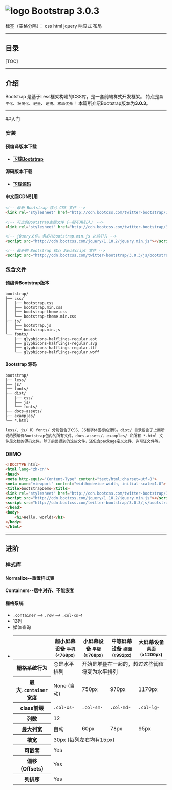 ![logo][1] Bootstrap 3.0.3
===

标签（空格分隔）： css html jquery 响应式 布局

---
## 目录
[TOC]

---

## 介绍
Bootstrap 是基于Less框架构建的CSS库，是一套前端样式开发框架。
特点是`扁平化`、`极简化`、`轻量`、`迅捷`、`移动优先`！
本篇所介绍Bootstrap版本为**3.0.3**。

---
##入门
### 安装

#### 预编译版本下载

   + [**下载Bootstrap**](https://github.com/twbs/bootstrap/releases/download/v3.0.3/bootstrap-3.0.3-dist.zip)
#### 源码版本下载

   + [**下载源码**](https://github.com/twbs/bootstrap/archive/v3.0.3.zip)
   
#### 中文网CDN引用

```html
<!-- 最新 Bootstrap 核心 CSS 文件 -->
<link rel="stylesheet" href="http://cdn.bootcss.com/twitter-bootstrap/3.0.3/css/bootstrap.min.css">
    
<!-- 可选的Bootstrap主题文件（一般不用引入） -->
<link rel="stylesheet" href="http://cdn.bootcss.com/twitter-bootstrap/3.0.3/css/bootstrap-theme.min.css">
    
<!-- jQuery文件。务必在bootstrap.min.js 之前引入 -->
<script src="http://cdn.bootcss.com/jquery/1.10.2/jquery.min.js"></script>
    
<!-- 最新的 Bootstrap 核心 JavaScript 文件 -->
<script src="http://cdn.bootcss.com/twitter-bootstrap/3.0.3/js/bootstrap.min.js"></script>

```

### 包含文件
#### 预编译Bootstrap版本
```
bootstrap/
├── css/
│   ├── bootstrap.css
│   ├── bootstrap.min.css
│   ├── bootstrap-theme.css
│   └── bootstrap-theme.min.css
├── js/
│   ├── bootstrap.js
│   └── bootstrap.min.js
└── fonts/
    ├── glyphicons-halflings-regular.eot
    ├── glyphicons-halflings-regular.svg
    ├── glyphicons-halflings-regular.ttf
    └── glyphicons-halflings-regular.woff
```

#### Bootstrap 源码
```
bootstrap/
├── less/
├── js/
├── fonts/
├── dist/
│   ├── css/
│   ├── js/
│   └── fonts/
├── docs-assets/
├── examples/
└── *.html

less/、js/ 和 fonts/ 分别包含了CSS、JS和字体图标的源码。dist/ 目录包含了上面所说的预编译Bootstrap包内的所有文件。docs-assets/、examples/ 和所有 *.html 文件是文档的源码文件。除了前面提到的这些文件，还包含package定义文件、许可证文件等。
```

### DEMO
```html
<!DOCTYPE html>
<html lang="zh-cn">
<head>
<meta http-equiv="Content-Type" content="text/html;charset=utf-8">
<meta name="viewport" content="width=device-width, initial-scale=1.0">
<title>bootstrapDemo</title>
<link rel="stylesheet" href="http://cdn.bootcss.com/twitter-bootstrap/3.0.3/css/bootstrap.min.css">
<script src="http://cdn.bootcss.com/jquery/1.10.2/jquery.min.js"></script>
<script src="http://cdn.bootcss.com/twitter-bootstrap/3.0.3/js/bootstrap.min.js"></script>
</head>
<body>
	<h1>Hello, world!</h1>
</body>
</html>

```

---

## 进阶
### 样式库
#### Normalize--重置样式表
#### Containers--居中对齐、不能嵌套
#### 栅格系统

 - `.container` --> `.row` --> `.col-xs-4`
 - 12列
 - 媒体查询
 - <table>
        <thead>
          <tr>
            <th></th>
            <th>
              超小屏幕设备
              <small>手机 (&lt;768px)</small>
            </th>
            <th>
              小屏幕设备
              <small>平板 (&ge;768px)</small>
            </th>
            <th>
              中等屏幕设备
              <small>桌面 (&ge;992px)</small>
            </th>
            <th>
              大屏幕设备
              <small>桌面 (&ge;1200px)</small>
            </th>
          </tr>
        </thead>
        <tbody>
          <tr>
            <th>栅格系统行为</th>
            <td>总是水平排列</td>
            <td colspan="3">开始是堆叠在一起的，超过这些阈值将变为水平排列</td>
          </tr>
          <tr>
            <th>最大<code>.container</code>宽度</th>
            <td>None (自动)</td>
            <td>750px</td>
            <td>970px</td>
            <td>1170px</td>
          </tr>
          <tr>
            <th>class前缀</th>
            <td><code>.col-xs-</code></td>
            <td><code>.col-sm-</code></td>
            <td><code>.col-md-</code></td>
            <td><code>.col-lg-</code></td>
          </tr>
          <tr>
            <th>列数</th>
            <td colspan="4">12</td>
          </tr>
          <tr>
            <th>最大列宽</th>
            <td class="text-muted">自动</td>
            <td>60px</td>
            <td>78px</td>
            <td>95px</td>
          </tr>
          <tr>
            <th>槽宽</th>
            <td colspan="4">30px (每列左右均有15px)</td>
          </tr>
          <tr>
            <th>可嵌套</th>
            <td colspan="4">Yes</td>
          </tr>
          <tr>
            <th>偏移（Offsets）</th>
            <td colspan="4">Yes</td>
          </tr>
          <tr>
            <th>列排序</th>
            <td colspan="4">Yes</td>
          </tr>
        </tbody>
      </table>

  [1]: http://v3.bootcss.com/docs-assets/ico/favicon.png